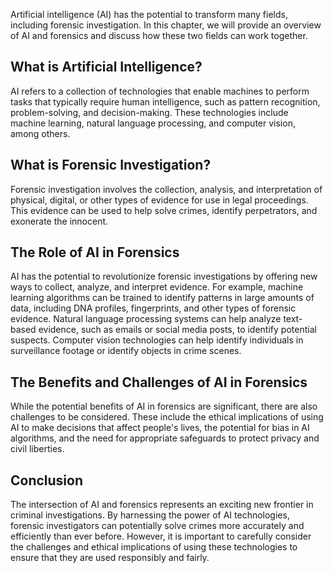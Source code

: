 
Artificial intelligence (AI) has the potential to transform many fields, including forensic investigation. In this chapter, we will provide an overview of AI and forensics and discuss how these two fields can work together.

What is Artificial Intelligence?
--------------------------------

AI refers to a collection of technologies that enable machines to perform tasks that typically require human intelligence, such as pattern recognition, problem-solving, and decision-making. These technologies include machine learning, natural language processing, and computer vision, among others.

What is Forensic Investigation?
-------------------------------

Forensic investigation involves the collection, analysis, and interpretation of physical, digital, or other types of evidence for use in legal proceedings. This evidence can be used to help solve crimes, identify perpetrators, and exonerate the innocent.

The Role of AI in Forensics
---------------------------

AI has the potential to revolutionize forensic investigations by offering new ways to collect, analyze, and interpret evidence. For example, machine learning algorithms can be trained to identify patterns in large amounts of data, including DNA profiles, fingerprints, and other types of forensic evidence. Natural language processing systems can help analyze text-based evidence, such as emails or social media posts, to identify potential suspects. Computer vision technologies can help identify individuals in surveillance footage or identify objects in crime scenes.

The Benefits and Challenges of AI in Forensics
----------------------------------------------

While the potential benefits of AI in forensics are significant, there are also challenges to be considered. These include the ethical implications of using AI to make decisions that affect people's lives, the potential for bias in AI algorithms, and the need for appropriate safeguards to protect privacy and civil liberties.

Conclusion
----------

The intersection of AI and forensics represents an exciting new frontier in criminal investigations. By harnessing the power of AI technologies, forensic investigators can potentially solve crimes more accurately and efficiently than ever before. However, it is important to carefully consider the challenges and ethical implications of using these technologies to ensure that they are used responsibly and fairly.
